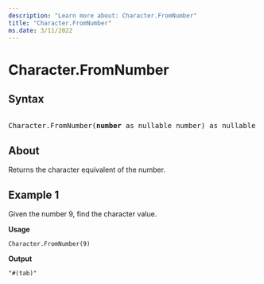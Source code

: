 ```yaml
---
description: "Learn more about: Character.FromNumber"
title: "Character.FromNumber"
ms.date: 3/11/2022
---
```

# Character.FromNumber

## Syntax

<pre>  
Character.FromNumber(<b>number</b> as nullable number) as nullable text
</pre>
  
## About

Returns the character equivalent of the number.

## Example 1

Given the number 9, find the character value.

**Usage**

```powerquery-m
Character.FromNumber(9)
```

**Output**

`"#(tab)"`
